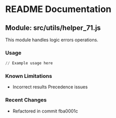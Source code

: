 # README Documentation

## Module: src/utils/helper_71.js

This module handles logic errors operations.

### Usage

```python
// Example usage here
```

### Known Limitations

- Incorrect results Precedence issues

### Recent Changes

- Refactored in commit fba0001c
